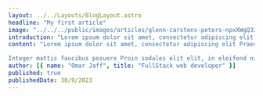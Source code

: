 ```yaml
---
layout: ../../Layouts/BlogLayout.astro
headline: "My first article"
image: "../../../public/images/articles/glenn-carstens-peters-npxXWgQ33ZQ-unsplash.jpg"
introduction: "Lorem ipsum dolor sit amet, consectetur adipiscing elit. Praesent lobortis dui et ipsum ullamcorper egestas. Pellentesque dapibus eros cursus vehicula hendrerit. Etiam egestas dolor sed finibus tincidunt. Proin feugiat vulputate felis non congue. Quisque laoreet dui a velit tincidunt, non ullamcorper sapien maximus. Ut ultricies velit a hendrerit convallis. Curabitur ac est nec arcu auctor consectetur sed a tortor. Morbi eget mauris ut leo feugiat tempor. Curabitur semper massa turpis, eu varius nibh venenatis sit amet. Duis imperdiet vulputate cursus."
content: "Lorem ipsum dolor sit amet, consectetur adipiscing elit Praesent lobortis dui et ipsum ullamcorper egestas Pellentesque dapibus eros cursus vehicula hendrerit Etiam egestas dolor sed finibus tincidunt Proin feugiat vulputate felis non congue Quisque laoreet dui a velit tincidunt, non ullamcorper sapien maximus. Ut ultricies velit a hendrerit convallis Curabitur ac est nec arcu auctor consectetur sed a tortor Morbi eget mauris ut leo feugiat tempor. Curabitur semper massa turpis, eu varius nibh venenatis sit amet. Duis imperdiet vulputate cursus.

Integer mattis faucibus posuere Proin sodales elit elit, in eleifend nisi placerat eu Pellentesque consequat, odio eu mattis varius, ex nulla luctus nulla, at venenatis diam sapien at nulla Praesent euismod a ex tincidunt mollis Nulla blandit, nibh et posuere congue, nunc erat mollis arcu, id finibus velit lacus id nisl. Curabitur sapien neque, placerat in tortor non, blandit venenatis tortor. Nullam quis bibendum justo. Aliquam placerat finibus nisi, vel placerat eros tempor quis."
author: [{ name: "Omar Jaff", title: "FullStack web developer" }]
published: true
publishedDate: 30/9/2023
---
```

